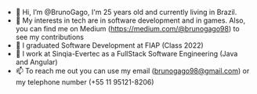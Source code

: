 - 👋 Hi, I’m @BrunoGago, I'm 25 years old and currently living in Brazil.
- 👀 My interests in tech are in software development and in games. Also, you can find me on Medium (https://medium.com/@brunogago98) to see my contributions
- 🌱 I graduated Software Development at FIAP (Class 2022)
- 💞️ I work at Sinqia-Evertec as a FullStack Software Engineering (Java and Angular)
- 📫 To reach me out you can use my email (brunogago98@gmail.com) or my telephone number (+55 11 95121-8206)

<!---
BrunoGago/BrunoGago is a ✨ special ✨ repository because its `README.md` (this file) appears on your GitHub profile.
You can click the Preview link to take a look at your changes.
--->
